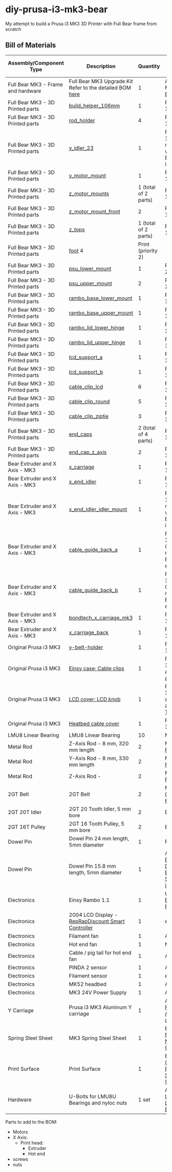 # diy-prusa-i3-mk3-bear
My attempt to build a Prusa i3 MK3 3D Printer with Full Bear frame from scratch

## Bill of Materials
Assembly/Component Type            | Description                       | Quantity | Possible sources and notes 
---------------------------------- | --------------------------------- | -------- | --------------------------
Full Bear MK3 - Frame and hardware | Full Bear MK3 Upgrade Kit<br>Refer to the detailed BOM [here](https://github.com/gregsaun/prusa_i3_bear_upgrade/blob/master/full_upgrade/for_mk3/manual/bom.md) | 1 | ALL3D Makers [MK3 Bear Upgrade](https://all3dmakers.com/collections/bear-upgrade-kit/products/mk3-bear-upgrade)
Full Bear MK3 - 3D Printed parts   | [build_helper_106mm](https://github.com/gregsaun/prusa_i3_bear_upgrade/blob/master/full_upgrade/for_mk3/printed_parts/stl/build_helper_106mm.stl) | 1 | Print (priority 1)
Full Bear MK3 - 3D Printed parts   | [rod_holder](https://github.com/gregsaun/prusa_i3_bear_upgrade/blob/master/full_upgrade/for_mk3/printed_parts/stl/rod_holder.stl) | 4 | Print (priority 1)
Full Bear MK3 - 3D Printed parts   | [y_idler_23](https://www.thingiverse.com/thing:3309424) | 1 | Print (priority 1). Note: 5 mm bore version for E3D 2GT 20T idler
Full Bear MK3 - 3D Printed parts   | [y_motor_mount](https://github.com/gregsaun/prusa_i3_bear_upgrade/blob/master/full_upgrade/for_mk3/printed_parts/stl/y_motor_mount.stl) | 1 | Print (priority 1)
Full Bear MK3 - 3D Printed parts   | [z_motor_mounts](https://github.com/gregsaun/prusa_i3_bear_upgrade/blob/master/full_upgrade/for_mk3/printed_parts/stl/z_motor_mounts.stl) | 1 (total of 2 parts) | Print (priority 1)
Full Bear MK3 - 3D Printed parts   | [z_motor_mount_front](https://github.com/gregsaun/prusa_i3_bear_upgrade/blob/master/full_upgrade/for_mk3/printed_parts/stl/z_motor_mount_front.stl) | 2        | Print (priority 1)
Full Bear MK3 - 3D Printed parts   | [z_tops](https://github.com/gregsaun/prusa_i3_bear_upgrade/blob/master/full_upgrade/for_mk3/printed_parts/stl/z_tops.stl) | 1 (total of 2 parts) | Print (priority 1)
Full Bear MK3 - 3D Printed parts   | [foot](https://github.com/gregsaun/prusa_i3_bear_upgrade/blob/master/full_upgrade/for_mk3/printed_parts/stl/foot.stl) 4 | Print (priority 2)
Full Bear MK3 - 3D Printed parts   | [psu_lower_mount](https://github.com/gregsaun/prusa_i3_bear_upgrade/blob/master/full_upgrade/for_mk3/printed_parts/stl/psu_lower_mount.stl) | 1 | Print (priority 2)
Full Bear MK3 - 3D Printed parts   | [psu_upper_mount](https://github.com/gregsaun/prusa_i3_bear_upgrade/blob/master/full_upgrade/for_mk3/printed_parts/stl/psu_upper_mount.stl) | 2 | Print (priority 2)
Full Bear MK3 - 3D Printed parts   | [rambo_base_lower_mount](https://github.com/gregsaun/prusa_i3_bear_upgrade/blob/master/full_upgrade/for_mk3/printed_parts/stl/rambo_base_lower_mount.stl) | 1 | Print (priority 3)
Full Bear MK3 - 3D Printed parts   | [rambo_base_upper_mount](https://github.com/gregsaun/prusa_i3_bear_upgrade/blob/master/full_upgrade/for_mk3/printed_parts/stl/rambo_base_upper_mount.stl) | 1 | Print (priority 3)
Full Bear MK3 - 3D Printed parts   | [rambo_lid_lower_hinge](https://github.com/gregsaun/prusa_i3_bear_upgrade/blob/master/full_upgrade/for_mk3/printed_parts/stl/rambo_lid_lower_hinge.stl) | 1 | Print (priority 3)
Full Bear MK3 - 3D Printed parts   | [rambo_lid_upper_hinge](https://github.com/gregsaun/prusa_i3_bear_upgrade/blob/master/full_upgrade/for_mk3/printed_parts/stl/rambo_lid_upper_hinge.stl) | 1 | Print (priority 3)
Full Bear MK3 - 3D Printed parts   | [lcd_support_a](https://github.com/gregsaun/prusa_i3_bear_upgrade/blob/master/full_upgrade/for_mk3/printed_parts/stl/lcd_support_a.stl) | 1 | Print (priority 3)
Full Bear MK3 - 3D Printed parts   | [lcd_support_b](https://github.com/gregsaun/prusa_i3_bear_upgrade/blob/master/full_upgrade/for_mk3/printed_parts/stl/lcd_support_b.stl) | 1 | Print (priority 3)
Full Bear MK3 - 3D Printed parts   | [cable_clip_lcd](https://github.com/gregsaun/prusa_i3_bear_upgrade/blob/master/full_upgrade/for_mk3/printed_parts/stl/cable_clip_lcd.stl) | 6 | Print (priority 3)
Full Bear MK3 - 3D Printed parts   | [cable_clip_round](https://github.com/gregsaun/prusa_i3_bear_upgrade/blob/master/full_upgrade/for_mk3/printed_parts/stl/cable_clip_round.stl) | 5 | Print (priority 3)
Full Bear MK3 - 3D Printed parts   | [cable_clip_ziptie](https://github.com/gregsaun/prusa_i3_bear_upgrade/blob/master/full_upgrade/for_mk3/printed_parts/stl/cable_clip_ziptie.stl) | 3 | Print (priority 3)
Full Bear MK3 - 3D Printed parts   | [end_caps](https://github.com/gregsaun/prusa_i3_bear_upgrade/blob/master/full_upgrade/for_mk3/printed_parts/stl/end_caps.stl) | 2 (total of 4 parts) | Print (priority 3)
Full Bear MK3 - 3D Printed parts   | [end_cap_z_axis](https://github.com/gregsaun/prusa_i3_bear_upgrade/blob/master/full_upgrade/for_mk3/printed_parts/stl/end_cap_z_axis.stl) | 2 | Print (priority 3)
Bear Extruder and X Axis - MK3     | [x_carriage](https://github.com/gregsaun/bear_extruder_and_x_axis/blob/master/printed_parts/stl/mk3/x_carriage.stl) | 1 | Print (priority 1)
Bear Extruder and X Axis - MK3     | [x_end_idler](https://github.com/gregsaun/bear_extruder_and_x_axis/blob/master/printed_parts/stl/common_to_all_versions/x_end_idler.stl) | 1 | Print (priority 1)
Bear Extruder and X Axis - MK3     | [x_end_idler_idler_mount](https://www.thingiverse.com/thing:3308226/files) | 1 | Print (priority 1). Note: 5 mm bore version for E3D 2GT 20T idler
Bear Extruder and X Axis - MK3     | [cable_guide_back_a](https://github.com/gregsaun/bear_extruder_and_x_axis/blob/master/printed_parts/stl/common_to_all_versions/cable_guide_back_a.stl) | 1 | Print (Priority 3?). Note: Check if needed for Bondtech extruder?
Bear Extruder and X Axis - MK3     | [cable_guide_back_b](https://github.com/gregsaun/bear_extruder_and_x_axis/blob/master/printed_parts/stl/common_to_all_versions/cable_guide_back_b.stl) | 1 | Print (Priority 3?). Note: Check if needed for Bondtech extruder?
Bear Extruder and X Axis - MK3     | [bondtech_x_carriage_mk3](https://github.com/gregsaun/bear_extruder_and_x_axis/blob/master/optional_parts/bondtech_x_carriage/printed_parts/bondtech_x_carriage_mk3.stl) | 1 | Print (priority 1)
Bear Extruder and X Axis - MK3     | [x_carriage_back](https://github.com/gregsaun/bear_extruder_and_x_axis/blob/master/printed_parts/stl/mk3/x_carriage_back.stl) | 1 | Print (priority 1)
Original Prusa i3 MK3              | [y-belt-holder](https://github.com/prusa3d/Original-Prusa-i3/blob/MK3/Printed-Parts/stl/y-belt-holder.stl) | 1 | Print (priority 1)
Original Prusa i3 MK3              | [Einsy case; Cable clips](https://github.com/prusa3d/Original-Prusa-i3/tree/MK3/Printed-Parts/stl) | 1 | Print (priority 3). Note: Use a [Bear alternative](https://www.thingiverse.com/thing:3239428)
Original Prusa i3 MK3              | [LCD cover; LCD knob](https://github.com/prusa3d/Original-Prusa-i3/tree/MK3/Printed-Parts/stl) | 1 | Print (priority 3). Note: Use a Bear alternative: [This](https://www.thingiverse.com/thing:3385560) or [this](https://www.thingiverse.com/thing:2941711)
Original Prusa i3 MK3              | [Heatbed cable cover](https://github.com/prusa3d/Original-Prusa-i3/tree/MK3/Printed-Parts/stl) | 1 | Print (priority 3)
LMU8 Linear Bearing                | LMU8 Linear Bearing               | 10       | Misumi [LMU8](https://us.misumi-ec.com/vona2/detail/110300026540/?ProductCode=LMU8)
Metal Rod                          | Z-Axis Rod - 8 mm, 320 mm length  | 2        | Misumi [PSFJ8-320](https://us.misumi-ec.com/vona2/detail/110302634310/?ProductCode=PSFJ8-320)
Metal Rod                          | Y-Axis Rod - 8 mm, 330 mm length  | 2        | Misumi [PSFJ8-330](https://us.misumi-ec.com/vona2/detail/110302634310/?ProductCode=PSFJ8-330)
Metal Rod                          | Z-Axis Rod -                      | 2        | Misumi [PSFJ8-370](https://us.misumi-ec.com/vona2/detail/110302634310/?ProductCode=PSFJ8-370)
2GT Belt                           | 2GT Belt                          | 2        | Misumi [GBN8522GT-60](https://us.misumi-ec.com/vona2/detail/110302652060/?ProductCode=GBN8522GT-60)
2GT 20T Idler                      | 2GT 20 Tooth Idler, 5 mm bore     | 2        | E3D
2GT 16T Pulley                     | 2GT 16 Tooth Pulley, 5 mm bore    | 2        | E3D
Dowel Pin                          | Dowel Pin 24 mm length, 5mm diameter | 1 | Fastenal
Dowel Pin                          | Dowel Pin 15.8 mm length, 5mm diameter | 1 | All3D Makers [Bear X Axis Dowel Pin for E3D Gates 5mm bore idler](https://all3dmakers.com/collections/hardware/products/bear-x-axis-dowel-pin-for-e3d-gates-5mm-bore-idler)
Electronics                        | Einsy Rambo 1.1                   | 1        | UltiMachine [EINSY RAMBo 1.1](https://ultimachine.com/collections/electronics/products/einsy-rambo-1-1)
Electronics                        | 2004 LCD Display - [RepRapDiscount Smart Controller](https://reprap.org/wiki/RepRapDiscount_Smart_Controller) | 1 | eBay
Electronics                        | Filament fan | 1 | All3D Makers
Electronics                        | Hot end fan | 1| Mouser
Electronics                        | Cable / pig tail for hot end fan | 1 | All3D Makers
Electronics                        | PINDA 2 sensor | 1 | All3D Makers
Electronics                        | Filament sensor | 1 | eBay?!
Electronics                        | MK52 headbed | 1 | All3D Makers
Electronics                        | MK3 24V Power Supply | 1 | All3D Makers
Y Carriage                         | Prusa i3 MK3 Aluminum Y carriage | 1 | All3D Makers [Prusa i3 MK3 Aluminum Y carriage](https://all3dmakers.com/collections/hardware/products/original-prusa-i3-mk3-3d-printer-aluminum-y-carriage?variant=14666953883763)
Spring Steel Sheet                 | MK3 Spring Steel Sheet | 1 | BuildTak [FlexPlate MK3 - 9.5"x10"](https://www.buildtak.com/product/flexplate-surface/)
Print Surface                      | Print Surface | 1 | BuiltTak [Original 3ED Printing Surface - 9"X10"](https://www.buildtak.com/product/buildtak-3d-printing-surface/)
Hardware                           | U-Bolts for LMU8U Bearings and nyloc nuts | 1 set | All3D Makers [U-Bolts for LMU8U Bearings](https://all3dmakers.com/collections/hardware/products/u-bolts-to-hold-the-lm8uu-bearings-to-the-y-carriage-on-the-mk2s)


Parts to add to the BOM:
* Motors
* X Axis:
  * Print head:
    * Extruder
    * Hot end
* screws
* nuts


